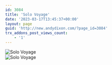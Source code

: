 ```yaml
---
id: 3084
title: 'Solo Voyage'
date: '2023-03-17T13:45:37+00:00'
layout: page
guid: 'http://new.andydixon.com/?page_id=3084'
trx_addons_post_views_count:
    - '1'
---
```


![Solo Voyage](https://i0.wp.com/assets.g8x2.ldn.idrivee2-23.com/posters/Solo%20Voyage%2001.jpg?w=1200&ssl=1 "Solo Voyage")  
![Solo Voyage](https://i0.wp.com/assets.g8x2.ldn.idrivee2-23.com/posters/Solo%20Voyage%2002.jpg?w=1200&ssl=1 "Solo Voyage")